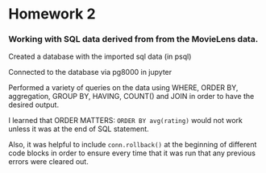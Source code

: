 # Homework 2
### Working with SQL data derived from from the MovieLens data.

Created a database with the imported sql data (in psql)

Connected to the database via pg8000 in jupyter

Performed a variety of queries on the data using WHERE, ORDER BY, aggregation, GROUP BY, HAVING, COUNT() and JOIN in order to have the desired output.


I learned that ORDER MATTERS:
```ORDER BY avg(rating)``` would not work unless it was at the end of SQL statement.

Also, it was helpful to include ```conn.rollback()``` at the beginning of different code blocks in order to ensure every time that it was run that any previous errors were cleared out.
